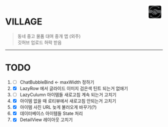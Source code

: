 <img src="https://github.com/jisungbin/VILLAGE/blob/master/app/src/main/res/mipmap-xxxhdpi/ic_launcher.png?raw=true" align="right" width="10%" />

# VILLAGE
> 동네 중고 물품 대여 중개 앱 (외주) <br/>
> 깃허브 업로드 허락 받음

-----

# TODO
1. - [ ] ChatBubbleBind <- maxWidth 정하기
2. - [x] LazyRow 에서 글라이드 이미지 검은색 틴트 되는거 없애기
3. - [ ] LazyCulumn 아이템들 새로고침 계속 되는거 고치기
4. - [x] 아이템 없을 때 로티뷰에서 새로고침 안되는거 고치기
5. - [x] 아이템 사진 URL 늦게 불러오게 바꾸기(?)
6. - [x] 데이터베이스 아이템들 State 처리
7. - [x] DetailView 레이아웃 고치기
